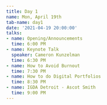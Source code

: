 ```yaml
---
title: Day 1
name: Mon, April 19th
tab-name: day1
date: '2021-04-19 20:00:00'
talks:
- name: Opening/Announcements
  time: 6:00 PM
- name: Keynote Talk
  speaker: Cameron Kunzelman
  time: 6:30 PM
- name: How to Avoid Burnout
  time: 7:30 PM
- name: How to do Digital Portfolios
  time: 8:30 PM
- name: IGDA Detroit - Ascot Smith
  time: 9:00 PM
---
```


